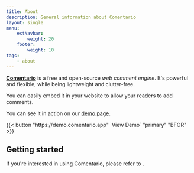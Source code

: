 ```yaml
---
title: About
description: General information about Comentario
layout: single
menu:
    extNavbar:
        weight: 20
    footer:
        weight: 10
tags:
    - about
---
```


**[Comentario](https://comentario.app)** is a free and open-source *web comment engine*. It's powerful and flexible, while being lightweight and clutter-free.

You can easily embed it in your website to allow your readers to add comments.

You can see it in action on our [demo page](https://demo.comentario.app).

<p>
{{< button "https://demo.comentario.app" `View Demo<i class="fas fa-external-link ms-2"></i>` "primary" "BFOR" >}}
</p>

## Getting started

If you're interested in using Comentario, please refer to [](/getting-started).
